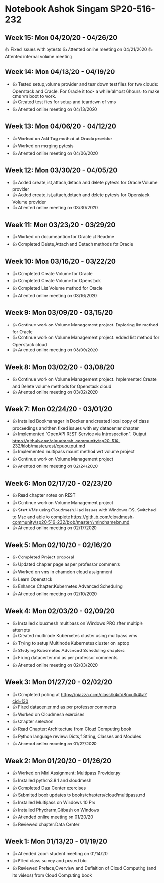 # Notebook Ashok Singam SP20-516-232

## Week 15: Mon 04/20/20 - 04/26/20

:+1: Fixed issues with pytests
:+1: Attented online meeting on 04/21/2020
:+1: Attented internal volume meeting 

## Week 14: Mon 04/13/20 - 04/19/20

*  :+1: Tested setup,volume provider and tear down test files
        for two clouds: Openstack and Oracle. For Oracle it took
        a while(almost 6hours) to make cms vm boot to work. 
*  :+1: Created test files for setup and teardown of vms
*  :+1: Attented online meeting on 04/13/2020

## Week 13: Mon 04/06/20 - 04/12/20

*  :+1: Worked on Add Tag method at Oracle provider
*  :+1: Worked on merging pytests
*  :+1: Attented online meeting on 04/06/2020

## Week 12: Mon 03/30/20 - 04/05/20

*  :+1: Added create,list,attach,detach and delete pytests for Oracle Volume provider
*  :+1: Added create,list,attach,detach and delete pytests for Openstack Volume provider
*  :+1: Attented online meeting on 03/30/2020

## Week 11: Mon 03/23/20 - 03/29/20

*  :+1: Worked on documeantion for Oracle at Readme 
*  :+1: Completed Delete,Attach and Detach methods for Oracle

## Week 10: Mon 03/16/20 - 03/22/20

*  :+1: Completed Create Volume for Oracle
*  :+1: Completed Create Volume for Openstack
*  :+1: Completed List Volume method for Oracle
*  :+1: Attented online meeting on 03/16/2020

## Week 9: Mon 03/09/20 - 03/15/20

*  :+1: Continue work on Volume Management project. Exploring list method for Oracle
*  :+1: Continue work on Volume Management project. Added list method for Openstack cloud
*  :+1: Attented online meeting on 03/09/2020

## Week 8: Mon 03/02/20 - 03/08/20

*  :+1: Continue work on Volume Management project. Implemented Create and Delete volume methods
     for Openstack cloud
*  :+1: Attented online meeting on 03/02/2020

## Week 7: Mon 02/24/20 - 03/01/20

*  :+1: Installed Bookmanager in Docker and created local copy of class proceedings and then fixed issues 
        with my datacenter chapter
*  :+1: Implemented "OpenAPI REST Service via Introspection". 
        Output <https://github.com/cloudmesh-community/sp20-516-232/blob/master/rest/cpuoutput.md>
*  :+1: Implemented multipass mount method wrt volume project
*  :+1: Continue work on Volume Management project 
*  :+1: Attented online meeting on 02/24/2020

## Week 6: Mon 02/17/20 - 02/23/20

*  :+1: Read chapter notes on REST
*  :+1: Continue work on Volume Management project 
*  :+1: Start VMs using Cloudmesh.Had issues with Windows OS. Switched to Mac and able to complete
       <https://github.com/cloudmesh-community/sp20-516-232/blob/master/vminchamelon.md>
*  :+1: Attented online meeting on 02/17/2020

## Week 5: Mon 02/10/20 - 02/16/20

* :+1: Completed Project proposal
* :+1: Updated chapter page as per professor comments
* :+1: Worked on vms in chamelon cloud assignment
* :+1: Learn Openstack
* :+1: Enhance Chapter:Kubernetes Advanced Scheduling
* :+1: Attented online meeting on 02/10/2020

## Week 4: Mon 02/03/20 - 02/09/20

* :+1: Installed cloudmesh multipass on Windows PRO after multiple attempts
* :+1: Created multinode Kubernetes cluster using multipass vms
* :+1: Trying to setup Multinode Kubernetes cluster on laptop
* :+1: Studying Kubernetes Advanced Scheduling chapters
* :+1: Fixing datacenter.md as per professor comments. 
* :+1: Attented online meeting on 02/03/2020

## Week 3: Mon 01/27/20 - 02/02/20

* :+1: Completed polling at <https://piazza.com/class/k4xfd8nxutk4ka?cid=130>
* :+1: Fixed datacenter.md as per professor comments
* :+1: Worked on Cloudmesh exercises
* :+1: Chapter selection
* :+1: Read Chapter: Architecture from Cloud Computing book
* :+1: Python language review: Dicts,f String, Classes and Modules
* :+1: Attented online meeting on 01/27/2020

## Week 2: Mon 01/20/20 - 01/26/20

* :+1: Worked on Mini Assignment: Multipass Provider.py
* :+1: Installed python3.8.1 and cloudmesh
* :+1: Completed Data Center exercises
* :+1: Submited book updates to books/chapters/cloud/multipass.md
* :+1: Installed Multipass on Windows 10 Pro
* :+1: Installed Phycharm,Gitbash on Windows
* :+1: Attended online meeting on 01/20/20
* :+1: Reviewed chapter:Data Center

## Week 1: Mon 01/13/20 - 01/19/20

* :+1: Attended zoom student meeting on 01/14/20
* :+1: Filled class survey and posted bio
* :+1: Reviewed Preface,Overview and Definition of Cloud Computing (and its videos) from Cloud Computing book




